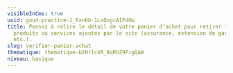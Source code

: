 ```yaml
---
visibleInCms: true
uuid: good-practice-1_6xn6b-1LxOngcAIFdOw
title: Pensez à relire le détail de votre panier d’achat pour retirer les
  produits ou services ajoutés par le site (assurance, extension de garantie,
  etc.).
slug: verifier-panier-achat
thematique: thematique-b2NrlcXR_BqRhZ9FigQAW
niveau: basique
---
```

